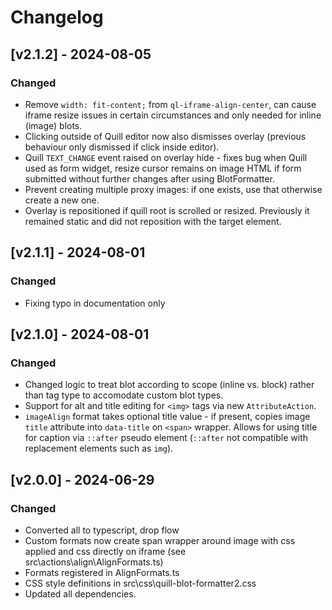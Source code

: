 # Changelog

## [v2.1.2] - 2024-08-05
### Changed
- Remove `width: fit-content;` from `ql-iframe-align-center`, can cause iframe resize issues in certain circumstances and only needed for inline (image) blots.
- Clicking outside of Quill editor now also dismisses overlay (previous behaviour only dismissed if click inside editor).
- Quill `TEXT_CHANGE` event raised on overlay hide - fixes bug when Quill used as form widget, resize cursor remains on image HTML if form submitted without further changes after using BlotFormatter.
- Prevent creating multiple proxy images: if one exists, use that otherwise create a new one.
- Overlay is repositioned if quill root is scrolled or resized. Previously it remained static and did not reposition with the target element.

## [v2.1.1] - 2024-08-01
### Changed
- Fixing typo in documentation only

## [v2.1.0] - 2024-08-01
### Changed
- Changed logic to treat blot according to scope (inline vs. block) rather than tag type to accomodate custom blot types.
- Support for alt and title editing for `<img>` tags via new `AttributeAction`.
- `imageAlign` format takes optional title value - if present, copies image `title` attribute into `data-title` on `<span>` wrapper. Allows for using title for caption via `::after` pseudo element (`::after` not compatible with replacement elements such as `img`).

## [v2.0.0] - 2024-06-29
### Changed
- Converted all to typescript, drop flow
- Custom formats now create span wrapper around image with css applied and css directly on iframe (see src\actions\align\AlignFormats.ts)
- Formats registered in AlignFormats.ts
- CSS style definitions in src\css\quill-blot-formatter2.css
- Updated all dependencies.
